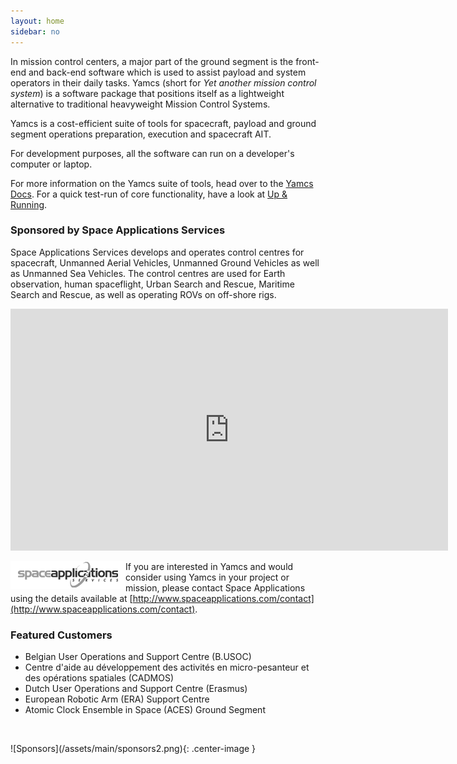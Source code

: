 ```yaml
---
layout: home
sidebar: no
---
```


In mission control centers, a major part of the ground segment is the front-end and back-end software which is used to assist payload and system operators in their daily tasks. Yamcs (short for *Yet another mission control system*) is a software package that positions itself as a lightweight alternative to traditional heavyweight Mission Control Systems.

Yamcs is a cost-efficient suite of tools for spacecraft, payload and ground segment operations preparation, execution and spacecraft AIT.

For development purposes, all the software can run on a developer's computer or laptop.

For more information on the Yamcs suite of tools, head over to the [Yamcs Docs](/docs/). For a quick test-run of core functionality, have a look at [Up & Running](/running/).

### Sponsored by Space Applications Services

Space Applications Services develops and operates control centres for spacecraft, Unmanned Aerial Vehicles, Unmanned Ground Vehicles as well as Unmanned Sea Vehicles. The control centres are used for Earth observation, human spaceflight, Urban Search and Rescue, Maritime Search and Rescue, as well as operating ROVs on off-shore rigs.

<p style="text-align: center">
  <iframe width="700" height="387" src="https://www.youtube.com/embed/iVXQhMOrcp8" frameborder="0" allowfullscreen></iframe>
</p>

<a href="http://www.spaceapplications.com"><img style="float: left;" src="/assets/main/spaceapps_g.png"></a>
If you are interested in Yamcs and would consider using Yamcs in your project or mission, please contact Space Applications using the details available at [http://www.spaceapplications.com/contact](http://www.spaceapplications.com/contact).

### Featured Customers

* Belgian User Operations and Support Centre (B.USOC)
* Centre d'aide au développement des activités en micro-pesanteur et des opérations spatiales (CADMOS)
* Dutch User Operations and Support Centre (Erasmus)
* European Robotic Arm (ERA) Support Centre
* Atomic Clock Ensemble in Space (ACES) Ground Segment

<p>&nbsp;</p>
![Sponsors](/assets/main/sponsors2.png){: .center-image }
